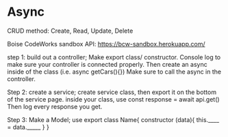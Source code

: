 # Async
CRUD method: Create, Read, Update, Delete

Boise CodeWorks sandbox API: https://bcw-sandbox.herokuapp.com/

step 1: build out a controller;
Make export class/ constructor.
Console log to make sure your controller is connected properly.
Then create an async inside of the class (i.e. async getCars(){})
Make sure to call the async in the controller.

Step 2: create a service;
create service class, then export it on the bottom of the service page.
inside your class, use const response = await api.get()
Then log every response you get.

Step 3: Make a Model;
use export class Name{
  constructor (data){
    this.____ = data._____
  }
}

